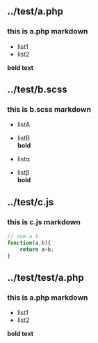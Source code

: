 ## ../test/a.php

### this is a.php markdown

- list1  
- list2  
  
**bold text**

## ../test/b.scss

### this is b.scss markdown

- listA  
- listB  
**bold**

- listα  
- listβ  
**bold**

## ../test/c.js

### this is c.js markdown

```js  
// sum a b.  
function(a,b){  
	return a+b;  
}  
```

## ../test/test/a.php

### this is a.php markdown

- list1  
- list2  
  
**bold text**

<!-- @mdpick -->


<!-- mdpick@ -->
